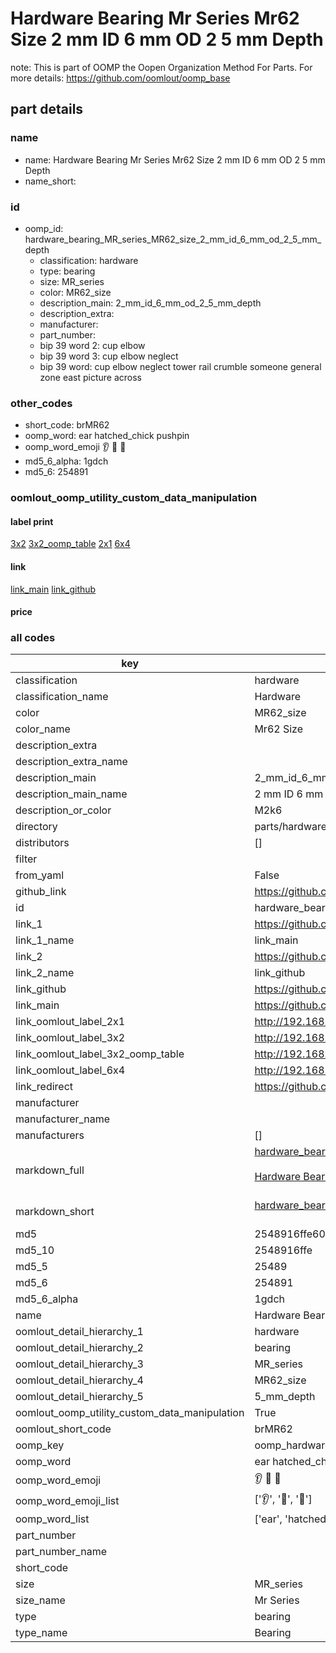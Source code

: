 # Hardware Bearing Mr Series Mr62 Size 2 mm ID 6 mm OD 2 5 mm Depth  

note: This is part of OOMP the Oopen Organization Method For Parts. For more details: https://github.com/oomlout/oomp_base

##  part details
  







### name
* name: Hardware Bearing Mr Series Mr62 Size 2 mm ID 6 mm OD 2 5 mm Depth
* name_short: 
### id
* oomp_id: hardware_bearing_MR_series_MR62_size_2_mm_id_6_mm_od_2_5_mm_depth
  * classification: hardware
  * type: bearing
  * size: MR_series
  * color: MR62_size
  * description_main: 2_mm_id_6_mm_od_2_5_mm_depth
  * description_extra: 
  * manufacturer: 
  * part_number: 
  * bip 39 word 2: cup elbow
  * bip 39 word 3: cup elbow neglect
  * bip 39 word: cup elbow neglect tower rail crumble someone general zone east picture across

### other_codes
* short_code: brMR62
* oomp_word: ear hatched_chick pushpin
* oomp_word_emoji :ear: :hatched_chick: :pushpin:
* md5_6_alpha: 1gdch
* md5_6: 254891






### oomlout_oomp_utility_custom_data_manipulation
#### label print
[3x2](http://192.168.1.245:1112/?label=oomp%201gdch)
[3x2_oomp_table](http://192.168.1.108:1112/?label=oomp%201gdch)
[2x1](http://192.168.1.242:1112/?label=oomp%201gdch)
[6x4](http://192.168.1.55:1112/?label=oomp%201gdch)    

#### link

[link_main](https://github.com/oomlout/oomlout_oomp_version_1_messy/tree/main/parts/hardware_bearing_MR_series_MR62_size_2_mm_id_6_mm_od_2_5_mm_depth) [link_github](https://github.com/oomlout/oomlout_oomp_version_1_messy/tree/main/parts/hardware_bearing_MR_series_MR62_size_2_mm_id_6_mm_od_2_5_mm_depth)                             

#### price







### all codes 
| key | value |  
| --- | --- |  
| classification | hardware |  
| classification_name | Hardware |  
| color | MR62_size |  
| color_name | Mr62 Size |  
| description_extra |  |  
| description_extra_name |  |  
| description_main | 2_mm_id_6_mm_od_2_5_mm_depth |  
| description_main_name | 2 mm ID 6 mm OD 2 5 mm Depth |  
| description_or_color | M2k6 |  
| directory | parts/hardware_bearing_MR_series_MR62_size_2_mm_id_6_mm_od_2_5_mm_depth |  
| distributors | [] |  
| filter |  |  
| from_yaml | False |  
| github_link | https://github.com/oomlout/oomlout_oomp_part_src/tree/main/parts/hardware_bearing_MR_series_MR62_size_2_mm_id_6_mm_od_2_5_mm_depth |  
| id | hardware_bearing_MR_series_MR62_size_2_mm_id_6_mm_od_2_5_mm_depth |  
| link_1 | https://github.com/oomlout/oomlout_oomp_version_1_messy/tree/main/parts/hardware_bearing_MR_series_MR62_size_2_mm_id_6_mm_od_2_5_mm_depth |  
| link_1_name | link_main |  
| link_2 | https://github.com/oomlout/oomlout_oomp_version_1_messy/tree/main/parts/hardware_bearing_MR_series_MR62_size_2_mm_id_6_mm_od_2_5_mm_depth |  
| link_2_name | link_github |  
| link_github | https://github.com/oomlout/oomlout_oomp_version_1_messy/tree/main/parts/hardware_bearing_MR_series_MR62_size_2_mm_id_6_mm_od_2_5_mm_depth |  
| link_main | https://github.com/oomlout/oomlout_oomp_version_1_messy/tree/main/parts/hardware_bearing_MR_series_MR62_size_2_mm_id_6_mm_od_2_5_mm_depth |  
| link_oomlout_label_2x1 | http://192.168.1.242:1112/?label=oomp%201gdch |  
| link_oomlout_label_3x2 | http://192.168.1.245:1112/?label=oomp%201gdch |  
| link_oomlout_label_3x2_oomp_table | http://192.168.1.108:1112/?label=oomp%201gdch |  
| link_oomlout_label_6x4 | http://192.168.1.55:1112/?label=oomp%201gdch |  
| link_redirect | https://github.com/oomlout/oomlout_oomp_version_1_messy/tree/main/parts/hardware_bearing_MR_series_MR62_size_2_mm_id_6_mm_od_2_5_mm_depth |  
| manufacturer |  |  
| manufacturer_name |  |  
| manufacturers | [] |  
| markdown_full | [hardware_bearing_MR_series_MR62_size_2_mm_id_6_mm_od_2_5_mm_depth](none)<br>[](none)<br>[Hardware Bearing Mr Series Mr62 Size 2 Mm Id 6 Mm Od 2 5 Mm Depth](none)<br><br> |  
| markdown_short | [hardware_bearing_MR_series_MR62_size_2_mm_id_6_mm_od_2_5_mm_depth](none)<br><br> |  
| md5 | 2548916ffe60d9e0d3587e632811c9ad |  
| md5_10 | 2548916ffe |  
| md5_5 | 25489 |  
| md5_6 | 254891 |  
| md5_6_alpha | 1gdch |  
| name | Hardware Bearing Mr Series Mr62 Size 2 mm ID 6 mm OD 2 5 mm Depth |  
| oomlout_detail_hierarchy_1 | hardware |  
| oomlout_detail_hierarchy_2 | bearing |  
| oomlout_detail_hierarchy_3 | MR_series |  
| oomlout_detail_hierarchy_4 | MR62_size |  
| oomlout_detail_hierarchy_5 | 5_mm_depth |  
| oomlout_oomp_utility_custom_data_manipulation | True |  
| oomlout_short_code | brMR62 |  
| oomp_key | oomp_hardware_bearing_MR_series_MR62_size_2_mm_id_6_mm_od_2_5_mm_depth |  
| oomp_word | ear hatched_chick pushpin |  
| oomp_word_emoji | :ear: :hatched_chick: :pushpin: |  
| oomp_word_emoji_list | [':ear:', ':hatched_chick:', ':pushpin:'] |  
| oomp_word_list | ['ear', 'hatched_chick', 'pushpin'] |  
| part_number |  |  
| part_number_name |  |  
| short_code |  |  
| size | MR_series |  
| size_name | Mr Series |  
| type | bearing |  
| type_name | Bearing |  
